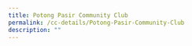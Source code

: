 ```yaml
---
title: Potong Pasir Community Club
permalink: /cc-details/Potong-Pasir-Community-Club
description: ""
---
```

